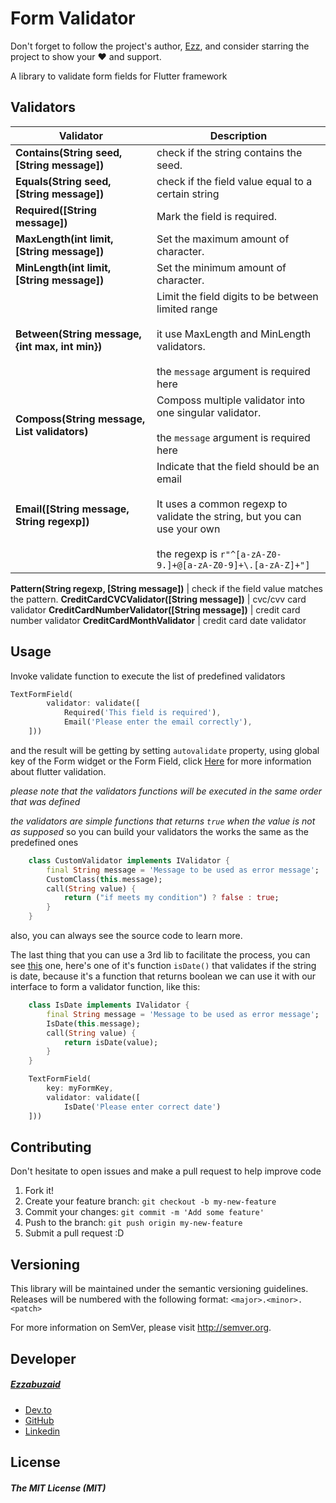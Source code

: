 # Form Validator

Don't forget to follow the project's author, [Ezz](https://github.com/ezzabuzaid), and consider starring the project to show your ❤️ and support.

A library to validate form fields for Flutter framework

## Validators

| Validator | Description |
|--|--|
| **Contains(String seed, [String message])** | check if the string contains the seed. |
**Equals(String seed, [String message])** | check if the field value equal to a certain string
**Required([String message])** | Mark the field is required.
**MaxLength(int limit, [String message])** | Set the maximum amount of character.
**MinLength(int limit, [String message])** | Set the minimum amount of character.
**Between(String message, {int max, int min})** | Limit the field digits to be between limited range<br></br>it use MaxLength and MinLength validators.<br></br> the `message` argument is required here
**Composs(String message, List validators)** | Composs multiple validator into one singular validator.<br></br> the `message` argument is required here
**Email([String message, String regexp])** | Indicate that the field should be an email<br></br>It uses a common regexp to validate the string, but you can use your own<br></br> the regexp is `r"^[a-zA-Z0-9.]+@[a-zA-Z0-9]+\.[a-zA-Z]+"]`

**Pattern(String regexp, [String message])** | check if the field value matches the pattern.
**CreditCardCVCValidator([String message])** | cvc/cvv card validator
**CreditCardNumberValidator([String message])** | credit card number validator
**CreditCardMonthValidator** | credit card date validator

## Usage

Invoke validate function to execute the list of predefined validators

``` dart
TextFormField(
        validator: validate([
            Required('This field is required'),
            Email('Please enter the email correctly'),
    ]))
```

and the result will be getting by setting `autovalidate` property, using global key of the Form widget or the Form Field, click [Here](https://flutter.dev/docs/cookbook/forms/validation) for more information about flutter validation.

*please note that the validators functions will be executed in the same order that was defined*

*the validators are simple functions that returns `true` when the value is not as supposed* so you can build your validators the works the same as the predefined ones

``` dart
    class CustomValidator implements IValidator {
        final String message = 'Message to be used as error message';
        CustomClass(this.message);
        call(String value) {
            return ("if meets my condition") ? false : true;
        }
    }
```

also, you can always see the source code to learn more.

The last thing that you can use a 3rd lib to facilitate the process, you can see [this](https://pub.dev/packages/validators) one, here's one of it's function `isDate()` that validates if the string is date, because it's a function that returns boolean we can use it with our interface to form a validator function, like this:

``` dart
    class IsDate implements IValidator {
        final String message = 'Message to be used as error message';
        IsDate(this.message);
        call(String value) {
            return isDate(value);
        }
    }

    TextFormField(
        key: myFormKey,
        validator: validate([
            IsDate('Please enter correct date')
    ]))
```

## Contributing

Don't hesitate to open issues and make a pull request to help improve code

1. Fork it!
2. Create your feature branch: `git checkout -b my-new-feature`
3. Commit your changes: `git commit -m 'Add some feature'`
4. Push to the branch: `git push origin my-new-feature`
5. Submit a pull request :D

  

## Versioning

This library will be maintained under the semantic versioning guidelines.
Releases will be numbered with the following format:
 `<major>.<minor>.<patch>`

For more information on SemVer, please visit http://semver.org.

## Developer

##### [Ezzabuzaid](mailto:ezzabuzaid@hotmail.com)

* [Dev.to](https://dev.to/ezzabuzaid)
* [GitHub](https://github.com/ezzabuzaid)
* [Linkedin](https://www.linkedin.com/in/ezzabuzaid)

## License

##### The MIT License (MIT)
